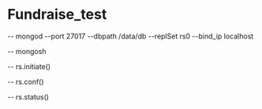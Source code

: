 # Fundraise_test

-- mongod --port 27017 --dbpath /data/db --replSet rs0 --bind_ip localhost

-- mongosh 

-- rs.initiate()

-- rs.conf()

-- rs.status()
